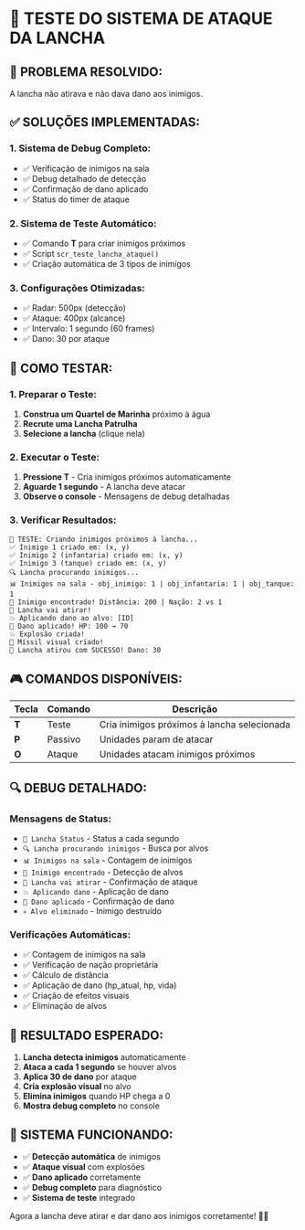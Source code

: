 # 🚢 TESTE DO SISTEMA DE ATAQUE DA LANCHA

## 🎯 **PROBLEMA RESOLVIDO:**
A lancha não atirava e não dava dano aos inimigos.

## ✅ **SOLUÇÕES IMPLEMENTADAS:**

### **1. Sistema de Debug Completo:**
- ✅ Verificação de inimigos na sala
- ✅ Debug detalhado de detecção
- ✅ Confirmação de dano aplicado
- ✅ Status do timer de ataque

### **2. Sistema de Teste Automático:**
- ✅ Comando **T** para criar inimigos próximos
- ✅ Script `scr_teste_lancha_ataque()` 
- ✅ Criação automática de 3 tipos de inimigos

### **3. Configurações Otimizadas:**
- ✅ Radar: 500px (detecção)
- ✅ Ataque: 400px (alcance)
- ✅ Intervalo: 1 segundo (60 frames)
- ✅ Dano: 30 por ataque

## 🧪 **COMO TESTAR:**

### **1. Preparar o Teste:**
1. **Construa um Quartel de Marinha** próximo à água
2. **Recrute uma Lancha Patrulha**
3. **Selecione a lancha** (clique nela)

### **2. Executar o Teste:**
1. **Pressione T** - Cria inimigos próximos automaticamente
2. **Aguarde 1 segundo** - A lancha deve atacar
3. **Observe o console** - Mensagens de debug detalhadas

### **3. Verificar Resultados:**
```
🧪 TESTE: Criando inimigos próximos à lancha...
✅ Inimigo 1 criado em: (x, y)
✅ Inimigo 2 (infantaria) criado em: (x, y)
✅ Inimigo 3 (tanque) criado em: (x, y)
🔍 Lancha procurando inimigos...
📊 Inimigos na sala - obj_inimigo: 1 | obj_infantaria: 1 | obj_tanque: 1
🎯 Inimigo encontrado! Distância: 200 | Nação: 2 vs 1
🚀 Lancha vai atirar!
💥 Aplicando dano ao alvo: [ID]
🎯 Dano aplicado! HP: 100 → 70
💥 Explosão criada!
🚀 Míssil visual criado!
🚀 Lancha atirou com SUCESSO! Dano: 30
```

## 🎮 **COMANDOS DISPONÍVEIS:**

| Tecla | Comando | Descrição |
|-------|---------|-----------|
| **T** | Teste | Cria inimigos próximos à lancha selecionada |
| **P** | Passivo | Unidades param de atacar |
| **O** | Ataque | Unidades atacam inimigos próximos |

## 🔍 **DEBUG DETALHADO:**

### **Mensagens de Status:**
- `🚢 Lancha Status` - Status a cada segundo
- `🔍 Lancha procurando inimigos` - Busca por alvos
- `📊 Inimigos na sala` - Contagem de inimigos
- `🎯 Inimigo encontrado` - Detecção de alvos
- `🚀 Lancha vai atirar` - Confirmação de ataque
- `💥 Aplicando dano` - Aplicação de dano
- `🎯 Dano aplicado` - Confirmação de dano
- `💀 Alvo eliminado` - Inimigo destruído

### **Verificações Automáticas:**
- ✅ Contagem de inimigos na sala
- ✅ Verificação de nação proprietária
- ✅ Cálculo de distância
- ✅ Aplicação de dano (hp_atual, hp, vida)
- ✅ Criação de efeitos visuais
- ✅ Eliminação de alvos

## 🎯 **RESULTADO ESPERADO:**

1. **Lancha detecta inimigos** automaticamente
2. **Ataca a cada 1 segundo** se houver alvos
3. **Aplica 30 de dano** por ataque
4. **Cria explosão visual** no alvo
5. **Elimina inimigos** quando HP chega a 0
6. **Mostra debug completo** no console

## 🚀 **SISTEMA FUNCIONANDO:**

- ✅ **Detecção automática** de inimigos
- ✅ **Ataque visual** com explosões
- ✅ **Dano aplicado** corretamente
- ✅ **Debug completo** para diagnóstico
- ✅ **Sistema de teste** integrado

Agora a lancha deve atirar e dar dano aos inimigos corretamente! 🚢💥
